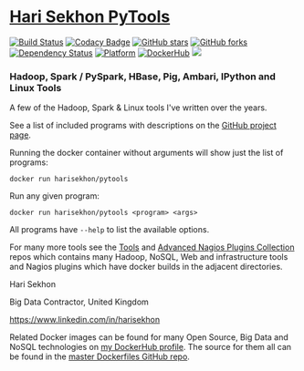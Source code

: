 [Hari Sekhon PyTools](https://github.com/harisekhon/pytools)
===================
[![Build Status](https://travis-ci.org/HariSekhon/pytools.svg?branch=master)](https://travis-ci.org/HariSekhon/pytools) [![Codacy Badge](https://api.codacy.com/project/badge/Grade/f7af72140c3b408b9659207ced17544f)](https://www.codacy.com/app/harisekhon/pytools) [![GitHub stars](https://img.shields.io/github/stars/harisekhon/pytools.svg)](https://github.com/harisekhon/pytools/stargazers) [![GitHub forks](https://img.shields.io/github/forks/harisekhon/pytools.svg)](https://github.com/harisekhon/pytools/network) [![Dependency Status](https://gemnasium.com/badges/github.com/HariSekhon/pytools.svg)](https://gemnasium.com/github.com/HariSekhon/pytools) [![Platform](https://img.shields.io/badge/platform-Linux%20%7C%20OS%20X-blue.svg)](https://github.com/harisekhon/pytools#hari-sekhon-pytools) [![DockerHub](https://img.shields.io/badge/docker-available-blue.svg)](https://hub.docker.com/r/harisekhon/pytools/) [![](https://images.microbadger.com/badges/image/harisekhon/pytools.svg)](http://microbadger.com/#/images/harisekhon/pytools)

### Hadoop, Spark / PySpark, HBase, Pig, Ambari, IPython and Linux Tools ###

A few of the Hadoop, Spark & Linux tools I've written over the years.

See a list of included programs with descriptions on the [GitHub project page](https://github.com/harisekhon/pytools#pytools).

Running the docker container without arguments will show just the list of programs:

```
docker run harisekhon/pytools
```

Run any given program:

```
docker run harisekhon/pytools <program> <args>
```

All programs have `--help` to list the available options.

For many more tools see the [Tools](https://github.com/harisekhon/tools) and [Advanced Nagios Plugins Collection](https://github.com/harisekhon/nagios-plugins) repos which contains many Hadoop, NoSQL, Web and infrastructure tools and Nagios plugins which have docker builds in the adjacent directories.

Hari Sekhon

Big Data Contractor, United Kingdom

https://www.linkedin.com/in/harisekhon

Related Docker images can be found for many Open Source, Big Data and NoSQL technologies on [my DockerHub profile](https://hub.docker.com/r/harisekhon). The source for them all can be found in the [master Dockerfiles GitHub repo](https://github.com/HariSekhon/Dockerfiles/).
